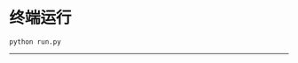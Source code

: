 # 终端运行

```shell
python run.py
```
**********************************************************************************************************************************************************************************************************************************************************************************************************